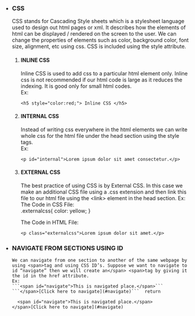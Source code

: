 - ### CSS

  CSS stands for Cascading Style sheets which is a stylesheet language
  used to design out html pages or xml. It describes how the elements
  of html can be displayed / rendered on the screen to the user. We
  can change the properties of elements such as color, background
  color, font size, alignment, etc using css. CSS is included using
  the style attribute.

  1.  #### INLINE CSS

      Inline CSS is used to add css to a particular html element only.
      Inline css is not recommended if our html code is large as it
      reduces the indexing. It is good only for small html codes.  
      Ex:

      ```
      <h5 style="color:red;"> Inline CSS </h5>
      ```

  2.  #### INTERNAL CSS

      Instead of writing css everywhere in the html elements we can
      write whole css for the html file under the head section using
      the style tags.  
      Ex:

      `<p id="internal">Lorem ipsum dolor sit amet consectetur.</p>`

  3.  #### EXTERNAL CSS

      The best practice of using CSS is by External CSS. In this case
      we make an additional CSS file using a .css extension and then
      link this file to our html file using the \<link\> element in
      the head section. Ex: The Code in CSS File:  
      .externalcss{ color: yellow; }

      The Code in HTML File:

      `<p class="externalcss">Lorem ipsum dolor sit amet.</p>`

- ### NAVIGATE FROM SECTIONS USING ID
      We can navigate from one section to another of the same webpage by
      using <span>tag and using CSS ID’s. Suppose we want to navigate to
      id “navigate” then we will create an</span> <span>tag by giving it
      the id in the href attribute.
      Ex:
      ```<span id="navigate">This is navigated place.</span>```
      ```</span>[Click here to navigate](#navigate)```  return

        <span id="navigate">This is navigated place.</span> 
      </span>[Click here to navigate](#navigate)

